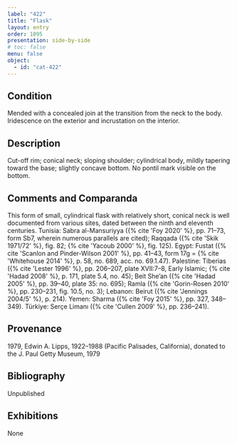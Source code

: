 ```yaml
---
label: "422"
title: "Flask"
layout: entry
order: 1095
presentation: side-by-side
# toc: false
menu: false
object:
  - id: "cat-422"
---
```


## Condition

Mended with a concealed join at the transition from the neck to the body. Iridescence on the exterior and incrustation on the interior.

## Description

Cut-off rim; conical neck; sloping shoulder; cylindrical body, mildly tapering toward the base; slightly concave bottom. No pontil mark visible on the bottom.

## Comments and Comparanda

This form of small, cylindrical flask with relatively short, conical neck is well documented from various sites, dated between the ninth and eleventh centuries. Tunisia: Sabra al-Mansuriyya ({% cite 'Foy 2020' %}, pp. 71–73, form Sb7, wherein numerous parallels are cited); Raqqada ({% cite 'Skik 1971/72' %}, fig. 82; {% cite 'Yacoub 2000' %}, fig. 125). Egypt: Fustat ({% cite 'Scanlon and Pinder-Wilson 2001' %}, pp. 41–43, form 17g = {% cite 'Whitehouse 2014' %}, p. 58, no. 689, acc. no. 69.1.47). Palestine: Tiberias ({% cite 'Lester 1996' %}, pp. 206–207, plate XVII:7–8, Early Islamic; {% cite 'Hadad 2008' %}, p. 171, plate 5.4, no. 45); Beit She’an ({% cite 'Hadad 2005' %}, pp. 39–40, plate 35: no. 695); Ramla ({% cite 'Gorin-Rosen 2010' %}, pp. 230–231, fig. 10.5, no. 3); Lebanon: Beirut ({% cite 'Jennings 2004/5' %}, p. 214). Yemen: Sharma ({% cite 'Foy 2015' %}, pp. 327, 348–349). Türkiye: Serçe Limanı ({% cite 'Cullen 2009' %}, pp. 236–241).

## Provenance

1979, Edwin A. Lipps, 1922–1988 (Pacific Palisades, California), donated to the J. Paul Getty Museum, 1979

## Bibliography

Unpublished

## Exhibitions

None